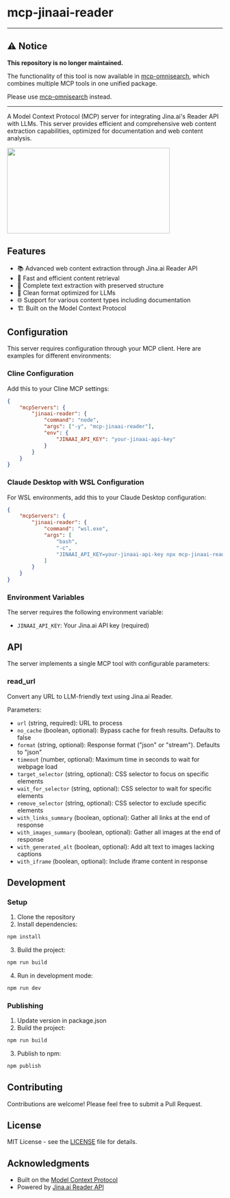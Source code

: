 # mcp-jinaai-reader
---

## ⚠️ Notice

**This repository is no longer maintained.**

The functionality of this tool is now available in [mcp-omnisearch](https://github.com/spences10/mcp-omnisearch), which combines multiple MCP tools in one unified package.

Please use [mcp-omnisearch](https://github.com/spences10/mcp-omnisearch) instead.

---

A Model Context Protocol (MCP) server for integrating Jina.ai's Reader
API with LLMs. This server provides efficient and comprehensive web
content extraction capabilities, optimized for documentation and web
content analysis.

<a href="https://glama.ai/mcp/servers/a75afsx9cx">
  <img width="380" height="200" src="https://glama.ai/mcp/servers/a75afsx9cx/badge" />
</a>

## Features

- 📚 Advanced web content extraction through Jina.ai Reader API
- 🚀 Fast and efficient content retrieval
- 📄 Complete text extraction with preserved structure
- 🔄 Clean format optimized for LLMs
- 🌐 Support for various content types including documentation
- 🏗️ Built on the Model Context Protocol

## Configuration

This server requires configuration through your MCP client. Here are
examples for different environments:

### Cline Configuration

Add this to your Cline MCP settings:

```json
{
	"mcpServers": {
		"jinaai-reader": {
			"command": "node",
			"args": ["-y", "mcp-jinaai-reader"],
			"env": {
				"JINAAI_API_KEY": "your-jinaai-api-key"
			}
		}
	}
}
```

### Claude Desktop with WSL Configuration

For WSL environments, add this to your Claude Desktop configuration:

```json
{
	"mcpServers": {
		"jinaai-reader": {
			"command": "wsl.exe",
			"args": [
				"bash",
				"-c",
				"JINAAI_API_KEY=your-jinaai-api-key npx mcp-jinaai-reader"
			]
		}
	}
}
```

### Environment Variables

The server requires the following environment variable:

- `JINAAI_API_KEY`: Your Jina.ai API key (required)

## API

The server implements a single MCP tool with configurable parameters:

### read_url

Convert any URL to LLM-friendly text using Jina.ai Reader.

Parameters:

- `url` (string, required): URL to process
- `no_cache` (boolean, optional): Bypass cache for fresh results.
  Defaults to false
- `format` (string, optional): Response format ("json" or "stream").
  Defaults to "json"
- `timeout` (number, optional): Maximum time in seconds to wait for
  webpage load
- `target_selector` (string, optional): CSS selector to focus on
  specific elements
- `wait_for_selector` (string, optional): CSS selector to wait for
  specific elements
- `remove_selector` (string, optional): CSS selector to exclude
  specific elements
- `with_links_summary` (boolean, optional): Gather all links at the
  end of response
- `with_images_summary` (boolean, optional): Gather all images at the
  end of response
- `with_generated_alt` (boolean, optional): Add alt text to images
  lacking captions
- `with_iframe` (boolean, optional): Include iframe content in
  response

## Development

### Setup

1. Clone the repository
2. Install dependencies:

```bash
npm install
```

3. Build the project:

```bash
npm run build
```

4. Run in development mode:

```bash
npm run dev
```

### Publishing

1. Update version in package.json
2. Build the project:

```bash
npm run build
```

3. Publish to npm:

```bash
npm publish
```

## Contributing

Contributions are welcome! Please feel free to submit a Pull Request.

## License

MIT License - see the [LICENSE](LICENSE) file for details.

## Acknowledgments

- Built on the
  [Model Context Protocol](https://github.com/modelcontextprotocol)
- Powered by [Jina.ai Reader API](https://jina.ai)
